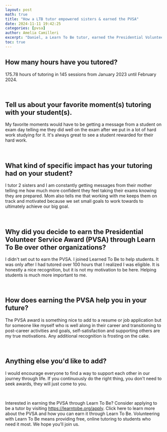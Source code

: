 ```yaml
---
layout: post
math: true
title: "How a LTB tutor empowered sisters & earned the PVSA"
date: 2024-11-11 19:42:25
categories: [pvsa]
author: Amelia Camilleri
excerpt: "Daniel, a Learn To Be tutor, earned the Presidential Volunteer Service Award after volunteer tutoring for over 100 hours for two sisters."
toc: true
---
```


## How many hours have you tutored?

175.78 hours of tutoring in 145 sessions from January 2023 until February 2024.

‍

## Tell us about your favorite moment(s) tutoring with your student(s).

My favorite moments would have to be getting a message from a student on exam day telling me they did well on the exam after we put in a lot of hard work studying for it. It's always great to see a student rewarded for their hard work.

‍

## What kind of specific impact has your tutoring had on your student?

I tutor 2 sisters and I am constantly getting messages from their mother telling me how much more confident they feel taking their exams knowing they are prepared. Mom also tells me that working with me keeps them on track and motivated because we set small goals to work towards to ultimately achieve our big goal.

‍

## Why did you decide to earn the Presidential Volunteer Service Award (PVSA) through Learn To Be over other organizations?

I didn't set out to earn the PVSA. I joined Learned To Be to help students. It was only after I had tutored over 100 hours that I realized I was eligible. It is honestly a nice recognition, but it is not my motivation to be here. Helping students is much more important to me.

‍

## How does earning the PVSA help you in your future?

The PVSA award is something nice to add to a resume or job application but for someone like myself who is well along in their career and transitioning to post-career activities and goals, self-satisfaction and supporting others are my true motivations. Any additional recognition is frosting on the cake.

‍

## Anything else you'd like to add?

I would encourage everyone to find a way to support each other in our journey through life. If you continuously do the right thing, you don't need to seek awards, they will just come to you.

‍

Interested in earning the PVSA through Learn To Be? Consider applying to be a tutor by visiting https://learntobe.org/apply. Click here to learn more about the PVSA and how you can earn it through Learn To Be. Volunteering with Learn To Be means providing free, online tutoring to students who need it most. We hope you'll join us.

‍

‍